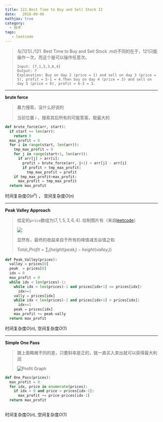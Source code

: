 ```yaml
---
title: 122.Best Time to Buy and Sell Stock II
date:   2018-09-06
mathjax: true 
category: 
  - 技术
tags: 
   - leetcode
---
```



> 与[121](./121. Best Time to Buy and Sell Stock .md)不同的在于，121只能操作一次，而这个是可以操作任意次。
>
> ```
> Input: [7,1,5,3,6,4]
> Output: 7
> Explanation: Buy on day 2 (price = 1) and sell on day 3 (price = 5), profit = 5-1 = 4.Then buy on day 4 (price = 3) and sell on day 5 (price = 6), profit = 6-3 = 3.
> ```

----

**brute force**

> 暴力搜索，没什么好说的
>
> 当前位置 $i$ ，搜索其后所有的可能答案，取最大的

```python
def brute_force(arr, start):
  if start >= len(arr):
    return 0
  max_profit = 0
  for i in range(start, len(arr)):
    tmp_max_profit = 0
    for j in range(start+1, len(arr)):
      if arr[j] > arr[i]:
        profit = brute_force(arr, j+1) + arr[j] - arr[i]
        if profit > tmp_max_profit:
          tmp_max_profit = profit
    if tmp_max_profit>max_profit:
      max_profit = tmp_max_profit
  return max_profit
```

时间复杂度$O(n^n)$ ， 空间复杂度$O(n)$

-----

 **Peak Valley Approach**

> 给定的`price`数组为$[7, 1, 5, 3, 6, 4]$. 绘制图片有（来自[leetcode](https://leetcode.com/media/original_images/122_maxprofit_1.PNG)）
>
> ![](https://leetcode.com/media/original_images/122_maxprofit_1.PNG)
>
> 显然有，最终的收益来自于所有的峰值减去谷值之和
>
> $Total\_Profit = \sum_i(height(peak_i)-height(valley_i))$

```python
def Peak_Valley(prices):
  valley = prices[0]
  peak  = prices[0]
  idx = 0
  max_profit = 0
  while idx < len(prices)-1:
    while idx < len(prices)-1 and prices[idx+1] <= prices[idx]:
      idx+=1
    vally = prices[idx]
    while idx < len(prices)-1 and prices[idx+1] > prices[idx]:
      idx+=1
    peak = prices[idx]
    max_profit += peak-vally
  return max_profit
```

时间复杂度$O(n)$, 空间复杂度$O(1)$

---

**Simple One Pass**

> 跟上面略微不同的是，只要斜率是正的，就一直买入卖出就可以获得最大利润
>
> ![Profit Graph](https://leetcode.com/media/original_images/122_maxprofit_2.PNG)

```python
def One_Pass(prices):
  max_profit = 0
  for idx, price in enumerate(prices):
    if idx > 0 and price > prices[idx-1]:
      max_profit += price-prices[idx-1]
  return max_profit
        
```

时间复杂度$O(n)$, 空间复杂度$O(1)$
